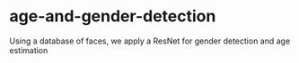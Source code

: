 # age-and-gender-detection
Using a database of faces, we apply a ResNet for gender detection and age estimation
